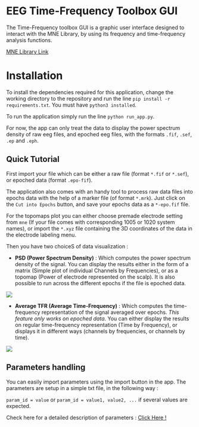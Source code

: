 # EEG Time-Frequency Toolbox GUI

The Time-Frequency toolbox GUI is a graphic user interface designed to interact with the MNE Library, by using its frequency and time-frequency analysis functions. 

[MNE Library Link](https://martinos.org/mne/dev/index.html)

# Installation

To install the dependencies required for this application, change the working directory to the repository and run the line `pip install -r requirements.txt`. You must have `python3 installed`.

To run the application simply run the line `python run_app.py`.

For now, the app can only treat the data to display the power spectrum density of raw eeg files, and epoched eeg files, with the formats `.fif`, `.sef`, `.ep` and `.eph`.

## Quick Tutorial

First import your file which can be either a raw file (format `*.fif` or `*.sef`), or epoched data (format `.epo-fif`).

The application also comes with an handy tool to process raw data files into epochs data with the help of a marker file (of format `*.mrk`). Just click on the `Cut into Epochs` button, and save your epochs data as a `*-epo.fif` file.

 For the topomaps plot you can either choose premade electrode setting from `mne` (If your file comes with corresponding 1005 or 1020 system names), or import the `*.xyz` file containing the 3D coordinates of the data in the electrode labeling menu.

 Then you have two choiceS of data visualization :

 * **PSD (Power Spectrum Density)** : Which computes the power spectrum density of the signal. You can display the results either in the form of a matrix (Simple plot of individual Channels by Frequencies), or as a topomap (Power of electrode represented on the scalp). It is also possible to run across the different epochs if the file is epoched data.

  ![](https://github.com/fcbg-hnp/eeg-timeFreqToolbox/blob/master/assets/psdwindow.png)

 * **Average TFR (Average Time-Frequency)** : Which computes the time-frequency representation of the signal averaged over epochs. *This feature only works on epoched data*. You can either display the results on regular time-frequency representation (Time by Frequency), or displays it in different ways (channels by frequencies, or channels by time).

  ![](https://github.com/fcbg-hnp/eeg-timeFreqToolbox/blob/master/assets/tfrwindow.png )


## Parameters handling

You can easily import parameters using the import button in the app. The parameters are setup in a simple txt file, in the following way :

`param_id = value` or `param_id = value1, value2, ...` if several values are expected.

Check here for a detailed description of parameters : [Click Here !](https://github.com/fcbg-hnp/eeg-timeFreqToolbox/help_parameters.md)
